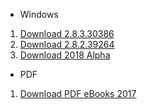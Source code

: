 - Windows
 1. [Download 2.8.3.30386](https://github.com/ThaniThamizhAkarathiKalanjiyam/thanithamizhakarathikalanjiyam.github.io/archive/ttak_2.8.3.zip) 
 2. [Download 2.8.2.39264](https://github.com/ThaniThamizhAkarathiKalanjiyam/thanithamizhakarathikalanjiyam.github.io/archive/ttak_2.8.2.zip) 
 3. [Download 2018 Alpha](https://github.com/ThaniThamizhAkarathiKalanjiyam/thanithamizhakarathikalanjiyam.github.io/archive/ttak_2018.zip) 
- PDF 
 1. [Download PDF eBooks 2017](https://github.com/ThaniThamizhAkarathiKalanjiyam/thanithamizhakarathikalanjiyam.github.io/archive/PDF_2017.zip)
 